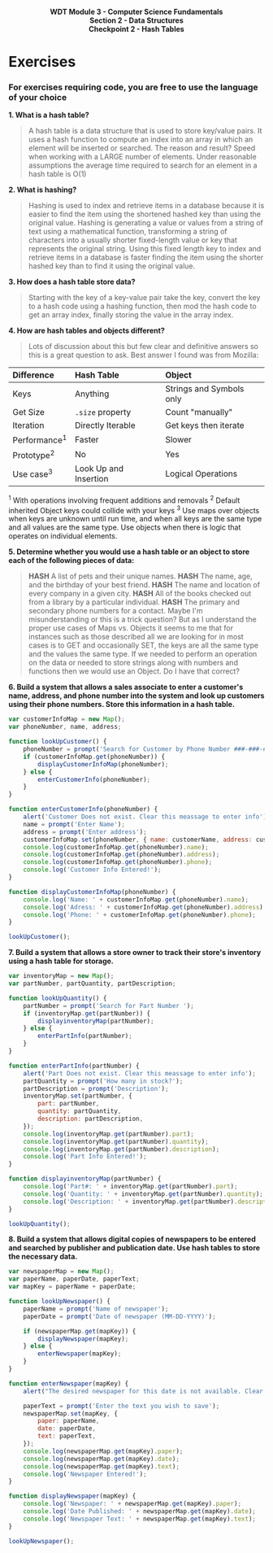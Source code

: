 <p style="text-align: center; font-weight:bold">WDT Module 3 - Computer Science Fundamentals<br>Section 2 - Data Structures<br>Checkpoint 2 - Hash Tables</p>

# Exercises

### For exercises requiring code, you are free to use the language of your choice

**1. What is a hash table?**

> A hash table is a data structure that is used to store key/value pairs. It uses a hash function to compute an index into an array in which an element will be inserted or searched. The reason and result? Speed when working with a LARGE number of elements. Under reasonable assumptions the average time required to search for an element in a hash table is O(1)

**2. What is hashing?**
> Hashing is used to index and retrieve items in a database because it is easier to find the item using the shortened hashed key than using the original value. Hashing is generating a value or values from a string of text using a mathematical function, transforming a string of characters into a usually shorter fixed-length value or key that represents the original string. Using this fixed length key to index and retrieve items in a database is faster finding the item using the shorter hashed key than to find it using the original value.

**3. How does a hash table store data?**
> Starting with the key of a key-value pair take the key, convert the key to a hash code using a hashing function, then mod the hash code to get an array index, finally storing the value in the array index.

**4. How are hash tables and objects different?**
> Lots of discussion about this but few clear and definitive answers so this is a great question to ask. Best answer I found was from Mozilla:

| Difference              | Hash Table            | Object                   |
| :---------------------- | :-------------------- | :----------------------- |
| Keys                    | Anything              | Strings and Symbols only |
| Get Size                | `.size` property      | Count "manually"         |
| Iteration               | Directly Iterable     | Get keys then iterate    |
| Performance<sup>1</sup> | Faster                | Slower                   |
| Prototype<sup>2</sup>   | No                    | Yes                      |
| Use case<sup>3</sup>    | Look Up and Insertion | Logical Operations       |

<sup>1</sup> With operations involving frequent additions and removals
<sup>2</sup> Default inherited Object keys could collide with your keys
<sup>3</sup> Use maps over objects when keys are unknown until run time, and when all keys are the same type and all values are the same type. Use objects when there is logic that operates on individual elements.

**5. Determine whether you would use a hash table or an object to store each of the following pieces of data:**

> **HASH** A list of pets and their unique names.
> **HASH** The name, age, and the birthday of your best friend.
> **HASH** The name and location of every company in a given city.
> **HASH** All of the books checked out from a library by a particular individual.
> **HASH** The primary and secondary phone numbers for a contact.
> Maybe I'm misunderstanding or this is a trick question? But as I understand the proper use cases of Maps vs. Objects it seems to me that for instances such as those described all we are looking for in most cases is to GET and occasionally SET, the keys are all the same type and the values the same type. If we needed to perform an operation on the data or needed to store strings along with numbers and functions then we would use an Object. Do I have that correct?

**6. Build a system that allows a sales associate to enter a customer's name, address, and phone number into the system and look up customers using their phone numbers. Store this information in a hash table.**

```javascript
var customerInfoMap = new Map();
var phoneNumber, name, address;

function lookUpCustomer() {
	phoneNumber = prompt('Search for Customer by Phone Number ###-###-####');
	if (customerInfoMap.get(phoneNumber)) {
		displayCustomerInfoMap(phoneNumber);
	} else {
		enterCustomerInfo(phoneNumber);
	}
}

function enterCustomerInfo(phoneNumber) {
	alert('Customer Does not exist. Clear this meassage to enter info');
	name = prompt('Enter Name');
	address = prompt('Enter address');
	customerInfoMap.set(phoneNumber, { name: customerName, address: customerAddress, phone: customerPhone });
	console.log(customerInfoMap.get(phoneNumber).name);
	console.log(customerInfoMap.get(phoneNumber).address);
	console.log(customerInfoMap.get(phoneNumber).phone);
	console.log('Customer Info Entered!');
}

function displayCustomerInfoMap(phoneNumber) {
	console.log('Name: ' + customerInfoMap.get(phoneNumber).name);
	console.log('Adress: ' + customerInfoMap.get(phoneNumber).address);
	console.log('Phone: ' + customerInfoMap.get(phoneNumber).phone);
}

lookUpCustomer();
```

**7. Build a system that allows a store owner to track their store's inventory using a hash table for storage.**

```javascript
var inventoryMap = new Map();
var partNumber, partQuantity, partDescription;

function lookUpQuantity() {
	partNumber = prompt('Search for Part Number ');
	if (inventoryMap.get(partNumber)) {
		displayinventoryMap(partNumber);
	} else {
		enterPartInfo(partNumber);
	}
}

function enterPartInfo(partNumber) {
	alert('Part Does not exist. Clear this meassage to enter info');
	partQuantity = prompt('How many in stock?');
	partDescription = prompt('Description');
	inventoryMap.set(partNumber, {
		part: partNumber,
		quantity: partQuantity,
		description: partDescription,
	});
	console.log(inventoryMap.get(partNumber).part);
	console.log(inventoryMap.get(partNumber).quantity);
	console.log(inventoryMap.get(partNumber).description);
	console.log('Part Info Entered!');
}

function displayinventoryMap(partNumber) {
	console.log('Part#: ' + inventoryMap.get(partNumber).part);
	console.log('Quantity: ' + inventoryMap.get(partNumber).quantity);
	console.log('Description: ' + inventoryMap.get(partNumber).description);
}

lookUpQuantity();
```

**8. Build a system that allows digital copies of newspapers to be entered and searched by publisher and publication date. Use hash tables to store the necessary data.**

```javascript
var newspaperMap = new Map();
var paperName, paperDate, paperText;
var mapKey = paperName + paperDate;

function lookUpNewspaper() {
	paperName = prompt('Name of newspaper');
	paperDate = prompt('Date of newspaper (MM-DD-YYYY)');

	if (newspaperMap.get(mapKey)) {
		displayNewspaper(mapKey);
	} else {
		enterNewspaper(mapKey);
	}
}

function enterNewspaper(mapKey) {
	alert("The desired newspaper for this date is not available. Clear this meassage to enter that edition's text");

	paperText = prompt('Enter the text you wish to save');
	newspaperMap.set(mapKey, {
		paper: paperName,
		date: paperDate,
		text: paperText,
	});
	console.log(newspaperMap.get(mapKey).paper);
	console.log(newspaperMap.get(mapKey).date);
	console.log(newspaperMap.get(mapKey).text);
	console.log('Newspaper Entered!');
}

function displayNewspaper(mapKey) {
	console.log('Newspaper: ' + newspaperMap.get(mapKey).paper);
	console.log('Date Published: ' + newspaperMap.get(mapKey).date);
	console.log('Newspaper Text: ' + newspaperMap.get(mapKey).text);
}

lookUpNewspaper();
```
